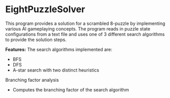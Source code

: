 # EightPuzzleSolver
This program provides a solution for a scrambled 8-puzzle by implementing various AI gameplaying concepts. The program reads in puzzle state configurations from a text file and uses one of 3 different search algorithms to provide the solution steps. 

**Features:**
The search algorithms implemented are:
- BFS
- DFS
- A-star search with two distinct heuristics

Branching factor analysis
  - Computes the branching factor of the search algorithm 
